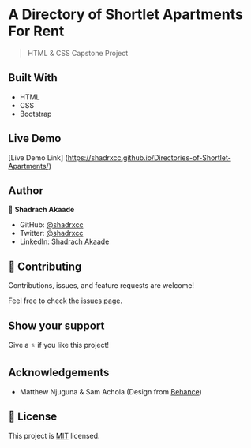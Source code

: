 # A Directory of Shortlet Apartments For Rent
> HTML & CSS Capstone Project
## Built With 
* HTML 
* CSS 
* Bootstrap

## Live Demo
[Live Demo Link] (https://shadrxcc.github.io/Directories-of-Shortlet-Apartments/)


## Author

👤 **Shadrach Akaade**

- GitHub: [@shadrxcc](https://github.com/shadrxcc)
- Twitter: [@shadrxcc](https://twitter.com/shadrxcc)
- LinkedIn: [Shadrach Akaade](https://www.linkedin.com/in/shadrach-akaade-24a375189/)

## 🤝 Contributing

Contributions, issues, and feature requests are welcome!

Feel free to check the [issues page](https://github.com/Ademola101/Bootstrap-Milestone/issues).

## Show your support

Give a ⭐️ if you like this project!

## Acknowledgements
* Matthew Njuguna & Sam Achola (Design from [Behance](https://www.behance.net/gallery/25563385/PatashuleKE))

## :page_with_curl: License
This project is [MIT](https://github.com/git/git-scm.com/blob/master/MIT-LICENSE.txt) licensed.